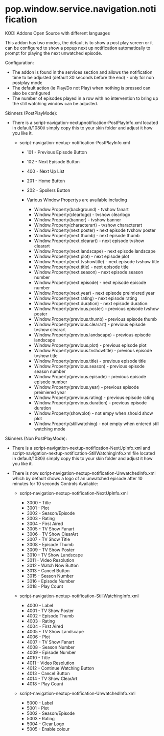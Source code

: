 # pop.window.service.navigation.notification
KODI Addons Open Source with different languages

This addon has two modes, the default is to show a post play screen or it can be configured to show a popup next up notification automatically to prompt for playing the next unwatched episode.

Configuration:

  - The addon is found in the services section and allows the notification time to be adjusted (default 30 seconds before the end) - only for non postplay mode
  - The default action (ie Play/Do not Play) when nothing is pressed can also be configured
  - The number of episodes played in a row with no intervention to bring up the still watching window can be adjusted.
 

Skinners (PostPlayMode):
  
  - There is a script-navigation-nextupnotification-PostPlayInfo.xml located in default/1080i/ simply copy this to your skin folder and adjust it how you like it. 
  
      - script-navigation-nextup-notification-PostPlayInfo.xml
         - 101 - Previous Episode Button
         - 102 - Next Episode Button
         - 400 - Next Up List 
         - 201 - Home Button
         - 202 - Spoilers Button
         
         - Various Window Propertys are available including
           - Window.Property(background) - tvshow fanart
           - Window.Property(clearlogo) - tvshow clearlogo
           - Window.Property(banner) - tvshow banner
           - Window.Property(characterart) - tvshow characterart
           - Window.Property(next.poster) - next episode tvshow poster
           - Window.Property(next.thumb) - next episode thumb
           - Window.Property(next.clearart) - next episode tvshow clearart
           - Window.Property(next.landscape) - next episode landscape
           - Window.Property(next.plot) - next episode plot
           - Window.Property(next.tvshowtitle) - next episode tvshow title
           - Window.Property(next.title) - next episode title
           - Window.Property(next.season) - next episode season number
           - Window.Property(next.episode) - next episode episode number
           - Window.Property(next.year) - next episode preimiered year
           - Window.Property(next.rating) - next episode rating
           - Window.Property(next.duration) - next episode duration
           - Window.Property(previous.poster) - previous episode tvshow poster
           - Window.Property(previous.thumb) - previous episode thumb
           - Window.Property(previous.clearart) - previous episode tvshow clearart
           - Window.Property(previous.landscape) - previous episode landscape
           - Window.Property(previous.plot) - previous episode plot
           - Window.Property(previous.tvshowtitle) - previous episode tvshow title
           - Window.Property(previous.title) - previous episode title
           - Window.Property(previous.season) - previous episode season number
           - Window.Property(previous.episode) - previous episode episode number
           - Window.Property(previous.year) - previous episode preimiered year
           - Window.Property(previous.rating) - previous episode rating
           - Window.Property(previous.duration) - previous episode duration
           - Window.Property(showplot) - not empy when should show plot
           - Window.Property(stillwatching) - not empty when entered still watching mode                                        

Skinners (Non PostPlayMode):
  
  - There is a script-navigation-nextup-notification-NextUpInfo.xml and script-navigation-nextup-notification-StillWatchingInfo.xml file located in default/1080i/ simply copy this to your skin folder and adjust it how you like it. 
  - There is now script-navigation-nextup-notification-UnwatchedInfo.xml which by default shows a logo of an unwatched episode after 10 minutes for 10 seconds
      Controls Available:
  
      - script-navigation-nextup-notification-NextUpInfo.xml
          - 3000 - Title
          - 3001 - Plot
          - 3002 - Season/Episode
          - 3003 - Rating
          - 3004 - First Aired
          - 3005 - TV Show Fanart 
          - 3006 - TV Show ClearArt
          - 3007 - TV Show Title
          - 3008 - Episode Thumb
          - 3009 - TV Show Poster
          - 3010 - TV Show Landscape
          - 3011 - Video Resolution
          - 3012 - Watch Now Button
          - 3013 - Cancel Button
          - 3015 - Season Number
          - 3016 - Episode Number
          - 3018 - Play Count
          
      - script-navigation-nextup-notification-StillWatchingInfo.xml
          - 4000 - Label
          - 4001 - TV Show Poster
          - 4002 - Episode Thumb
          - 4003 - Rating
          - 4004 - First Aired
          - 4005 - TV Show Landscape
          - 4006 - Plot
          - 4007 - TV Show Fanart
          - 4008 - Season Number
          - 4009 - Episode Number
          - 4010 - Title
          - 4011 - Video Resolution
          - 4012 - Continue Watching Button
          - 4013 - Cancel Button
          - 4014 - TV Show ClearArt
          - 4018 - Play Count

      - script-navigation-nextup-notification-UnwatchedInfo.xml
          - 5000 - Label
          - 5001 - Plot
          - 5002 - Season/Episode
          - 5003 - Rating
          - 5004 - Clear Logo
          - 5005 - Enable colour


